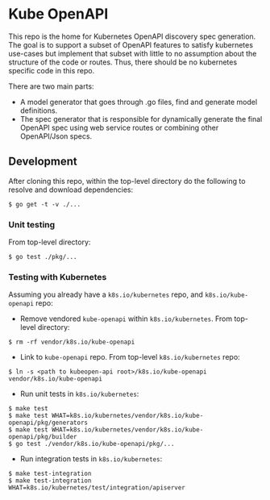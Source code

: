 # Kube OpenAPI

This repo is the home for Kubernetes OpenAPI discovery spec generation. The goal 
is to support a subset of OpenAPI features to satisfy kubernetes use-cases but 
implement that subset with little to no assumption about the structure of the 
code or routes. Thus, there should be no kubernetes specific code in this repo. 


There are two main parts: 
 - A model generator that goes through .go files, find and generate model 
definitions. 
 - The spec generator that is responsible for dynamically generate 
the final OpenAPI spec using web service routes or combining other 
OpenAPI/Json specs.

## Development

After cloning this repo, within the top-level directory do the following to
resolve and download dependencies:

```
$ go get -t -v ./...
```

### Unit testing

From top-level directory:

```
$ go test ./pkg/...
```

### Testing with Kubernetes

Assuming you already have a `k8s.io/kubernetes` repo, and `k8s.io/kube-openapi` repo:

* Remove vendored `kube-openapi` within `k8s.io/kubernetes`. From top-level directory:


```
$ rm -rf vendor/k8s.io/kube-openapi
```

* Link to `kube-openapi` repo. From top-level `k8s.io/kubernetes` repo:

```
$ ln -s <path to kubeopen-api root>/k8s.io/kube-openapi vendor/k8s.io/kube-openapi
```

* Run unit tests in `k8s.io/kubernetes`:

```
$ make test
$ make test WHAT=k8s.io/kubernetes/vendor/k8s.io/kube-openapi/pkg/generators
$ make test WHAT=k8s.io/kubernetes/vendor/k8s.io/kube-openapi/pkg/builder
$ go test ./vendor/k8s.io/kube-openapi/pkg/...
```

* Run integration tests in `k8s.io/kubernetes`:

```
$ make test-integration
$ make test-integration WHAT=k8s.io/kubernetes/test/integration/apiserver
```

